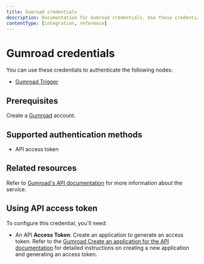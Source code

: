 ```yaml
---
title: Gumroad credentials
description: Documentation for Gumroad credentials. Use these credentials to authenticate Gumroad in n8n, a workflow automation platform.
contentType: [integration, reference]
---
```


# Gumroad credentials

You can use these credentials to authenticate the following nodes:

- [Gumroad Trigger](/integrations/builtin/trigger-nodes/n8n-nodes-base.gumroadtrigger.md)

## Prerequisites

Create a [Gumroad](https://gumroad.com/) account.

## Supported authentication methods

- API access token

## Related resources

Refer to [Gumroad's API documentation](https://app.gumroad.com/api) for more information about the service.

## Using API access token

To configure this credential, you'll need:

- An API **Access Token**: Create an application to generate an access token. Refer to the [Gumroad Create an application for the API documentation](https://help.gumroad.com/article/280-create-application-api) for detailed instructions on creating a new application and generating an access token.

